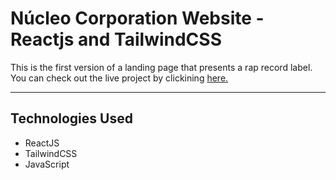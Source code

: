 # Núcleo Corporation Website - Reactjs and TailwindCSS

This is the first version of a landing page that presents a rap record label. You can check out the live project by clickining [here.](https://warlleyrocha.github.io/NucleoCorp/)

---
## Technologies Used
* ReactJS
* TailwindCSS
* JavaScript

